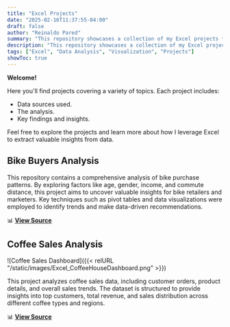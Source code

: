 ```yaml
---
title: "Excel Projects"
date: "2025-02-16T11:37:55-04:00"
draft: false
author: "Reinaldo Pared"
summary: "This repository showcases a collection of my Excel projects focused on data analysis and visualization."
description: "This repository showcases a collection of my Excel projects focused on data analysis and visualization."
tags: ["Excel", "Data Analysis", "Visualization", "Projects"]
showToc: true
---
```


**Welcome!**

Here you'll find projects covering a variety of topics. Each project includes:

- Data sources used.
- The analysis.
- Key findings and insights.

Feel free to explore the projects and learn more about how I leverage Excel to extract valuable insights from data.

## **Bike Buyers Analysis**

This repository contains a comprehensive analysis of bike purchase patterns. By exploring factors like age, gender, income, and commute distance, this project aims to uncover valuable insights for bike retailers and marketers. Key techniques such as pivot tables and data visualizations were employed to identify trends and make data-driven recommendations.

📊 [**View Source**](https://github.com/reipared/Excel_Projects/tree/main/Bike_Sales)

## **Coffee Sales Analysis**

![Coffee Sales Dashboard]({{< relURL "/static/images/Excel_CoffeeHouseDashboard.png" >}})

This project analyzes coffee sales data, including customer orders, product details, and overall sales trends. The dataset is structured to provide insights into top customers, total revenue, and sales distribution across different coffee types and regions.

📊 [**View Source**](https://github.com/reipared/Excel_Projects/tree/main/Coffee_Data_Orders)
